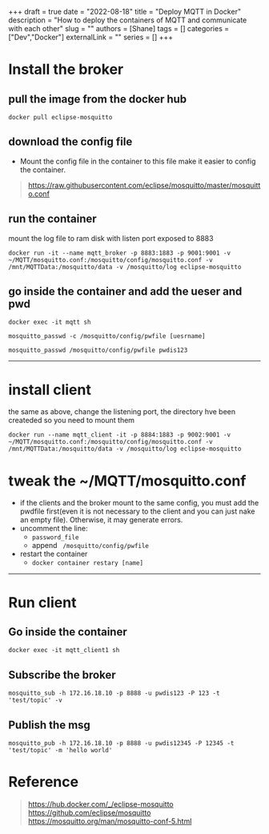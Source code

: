 +++ 
draft = true
date = "2022-08-18"
title = "Deploy MQTT in Docker"
description = "How to deploy the containers of MQTT and communicate with each other"
slug = ""
authors = [Shane]
tags = []
categories = ["Dev","Docker"]
externalLink = ""
series = []
+++

# Install the broker
## pull the image from the docker hub

`docker pull eclipse-mosquitto`

## download the config file 
* Mount the config file in the container to this file make it easier to config the container.
>https://raw.githubusercontent.com/eclipse/mosquitto/master/mosquitto.conf

## run the container
mount the log file to ram disk with listen port exposed to 8883

`docker run -it --name mqtt_broker -p 8883:1883 -p 9001:9001 -v ~/MQTT/mosquitto.conf:/mosquitto/config/mosquitto.conf -v /mnt/MQTTData:/mosquitto/data -v /mosquitto/log eclipse-mosquitto`

## go inside the container and add the ueser and pwd

`docker exec -it mqtt sh`

`mosquitto_passwd -c /mosquitto/config/pwfile [uesrname]`

`mosquitto_passwd /mosquitto/config/pwfile pwdis123`
************************

# install client

the same as above, change the listening port, the directory hve been createded so you need to mount them

`docker run --name mqtt_client -it -p 8884:1883 -p 9002:9001 -v ~/MQTT/mosquitto.conf:/mosquitto/config/mosquitto.conf -v /mnt/MQTTData:/mosquitto/data -v /mosquitto/log eclipse-mosquitto`

# tweak the ~/MQTT/mosquitto.conf
* if the clients and the broker mount to the same config, you must add the pwdfile first(even it is not necessary to the client and you can just nake an empty file). Otherwise, it may generate errors.
*   uncomment the line: 
    * `password_file` 
    * append ` /mosquitto/config/pwfile`
*   restart the container
    * `docker container restary [name]`

***********************
# Run client
## Go inside the container

`docker exec -it mqtt_client1 sh`

## Subscribe the broker

`mosquitto_sub -h 172.16.18.10 -p 8888 -u pwdis123 -P 123 -t 'test/topic' -v`

## Publish the msg
`mosquitto_pub -h 172.16.18.10 -p 8888 -u pwdis12345 -P 12345 -t 'test/topic' -m 'hello world'`

# Reference
> https://hub.docker.com/_/eclipse-mosquitto
> https://github.com/eclipse/mosquitto
> https://mosquitto.org/man/mosquitto-conf-5.html






